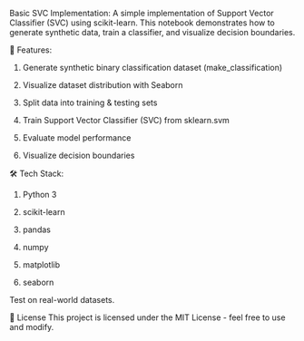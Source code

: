 Basic SVC Implementation:
A simple implementation of Support Vector Classifier (SVC) using scikit-learn.
This notebook demonstrates how to generate synthetic data, train a classifier, and visualize decision boundaries.

📌 Features:
1. Generate synthetic binary classification dataset (make_classification)

2. Visualize dataset distribution with Seaborn

3. Split data into training & testing sets

4. Train Support Vector Classifier (SVC) from sklearn.svm

5. Evaluate model performance

6. Visualize decision boundaries

🛠️ Tech Stack:
1. Python 3

2. scikit-learn

3. pandas

4. numpy

5. matplotlib

6. seaborn

Test on real-world datasets.

📜 License
This project is licensed under the MIT License - feel free to use and modify.
